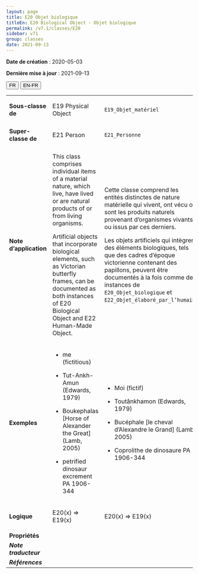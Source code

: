```yaml
---
layout: page
title: E20 Objet biologique
titleEn: E20 Biological Object - Objet biologique
permalink: /v7.1/classes/E20
sidebar: v71
group: classes
date: 2021-09-13
---
```


**Date de création** : 2020-05-03

**Dernière mise à jour** : 2021-09-13

<div class="lang-buttons">
  <button id="fr" class="activate">FR</button>
  <button id="en-fr">EN-FR</button>
</div>

<table>
	<tbody>
	<tr>
		<td><strong>Sous-classe de</strong></td>
		<td class="en"><p>E19 Physical Object</p>
				</td>
			<td><p><code class="language-plaintext highlighter-rouge">E19_Objet_matériel</code> </p>
				</td>
			</tr>
		<tr>
		<td><strong>Super-classe de</strong></td>
		<td class="en"><p>E21 Person</p>
				</td>
			<td><p><code class="language-plaintext highlighter-rouge">E21_Personne</code> </p>
				</td>
			</tr>
		<tr>
		<td><strong>Note d’application</strong></td>
		<td class="en"><p>This class comprises individual items of a material nature, which live, have lived or are natural products of or from living organisms.</p>
				<p></p>
				<p>Artificial objects that incorporate biological elements, such as Victorian butterfly frames, can be documented as both instances of E20 Biological Object and E22 Human-Made Object.</p>
				</td>
			<td><p>Cette classe comprend les entités distinctes de nature matérielle qui vivent, ont vécu ou sont les produits naturels provenant d’organismes vivants ou issus par ces derniers.</p>
				<p></p>
				<p>Les objets artificiels qui intègrent des éléments biologiques, tels que des cadres d’époque victorienne contenant des papillons, peuvent être documentés à la fois comme des instances de <code class="language-plaintext highlighter-rouge">E20_Objet_biologique</code> et <code class="language-plaintext highlighter-rouge">E22_Objet_élaboré_par_l’humain</code>.</p>
				</td>
			</tr>
		<tr>
		<td><strong>Exemples</strong></td>
		<td class="en"><ul><li><p>me (fictitious)</p>
				</li>
						<li><p>Tut-Ankh-Amun (Edwards, 1979)</p>
				</li>
							<li><p>Boukephalas [Horse of Alexander the Great] (Lamb, 2005)</p>
				</li>
							<li><p>petrified dinosaur excrement PA 1906-344</p>
				</li></ul>
							</td>
			<td><ul><li><p>Moi (fictif)</p>
				</li>
						<li><p>Toutânkhamon (Edwards, 1979)</p>
				</li>
							<li><p>Bucéphale [le cheval d’Alexandre le Grand] (Lamb, 2005)</p>
				</li>
							<li><p>Coprolithe de dinosaure PA 1906-344 </p>
				</li></ul>
							</td>
			</tr>
		<tr>
		<td><strong>Logique</strong></td>
		<td class="en"><p>E20(x) ⇒ E19(x)</p>
				</td>
			<td><p>E20(x) ⇒ E19(x)</p>
				</td>
			</tr>
		<tr>
		<td><strong>Propriétés</strong></td>
		<td class="en"><p></p>
				</td>
			<td><p></p>
				</td>
			</tr>
		<tr>
		<td><strong><em>Note traducteur</em></strong></td>
		<td colspan="2"><p></p>
				</td>
			</tr>
		<tr>
		<td><strong><em>Références</em></strong></td>
		<td colspan="2"><p><em></em></p>
				</td>
			</tr>
		</tbody>
	</table>
	